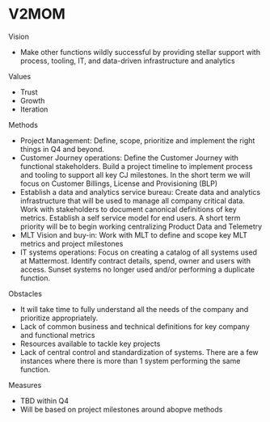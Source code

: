 # V2MOM

Vision

* Make other functions wildly successful by providing stellar support with process, tooling,  IT, and data-driven infrastructure and analytics

Values

* Trust
* Growth
* Iteration

Methods

* Project Management:  Define, scope, prioritize and implement the right things in Q4 and beyond.
* Customer Journey operations: Define the Customer Journey with functional stakeholders. Build a project timeline to implement process and tooling to support all key CJ milestones. In the short term we will focus on Customer Billings, License and Provisioning \(BLP\)
* Establish a data and analytics service bureau: Create data and analytics infrastructure that will be used to manage all company critical data. Work with stakeholders to document canonical definitions of key metrics. Establish a self service model for end users. A short term priority will be to begin working centralizing Product Data and Telemetry
* MLT Vision and buy-in: Work with MLT to define and scope key MLT metrics and project milestones
* IT systems operations:  Focus on creating a catalog of all systems used at Mattermost. Identify contract details, spend, owner and users with access. Sunset systems no longer used and/or performing a duplicate function.

Obstacles

* It will take time to fully understand all the needs of the company and prioritize appropriately.
* Lack of common business and technical definitions for key company and functional metrics
* Resources available to tackle key projects
* Lack of central control and standardization of systems. There are a few instances where there is more than 1 system performing the same function.

Measures

* TBD within Q4
* Will be based on project milestones around abopve methods

